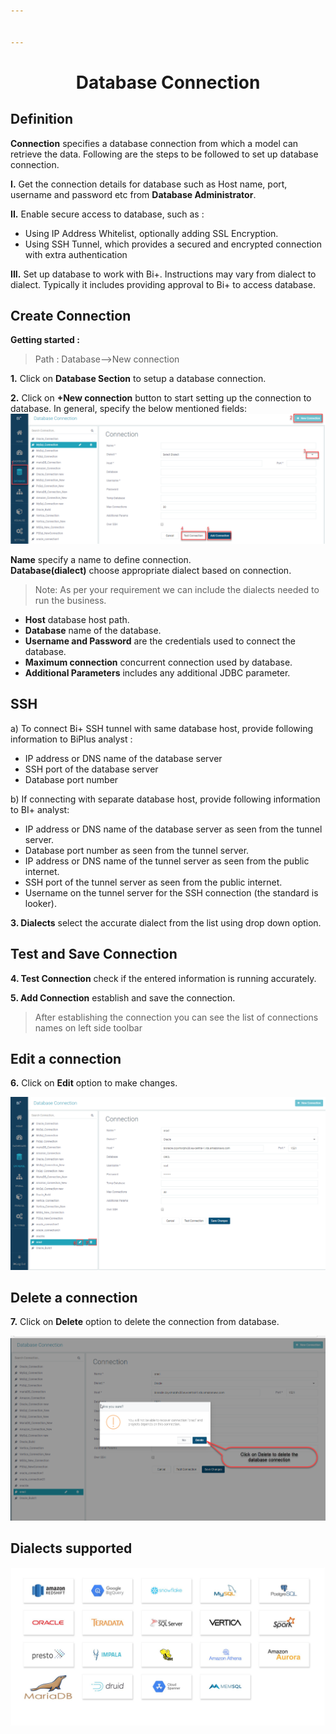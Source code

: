 ```yaml
---


---
```


<center><h1>Database Connection</h1></center>
<h2 id="definition">Definition</h2>
<p><strong>Connection</strong> specifies a database connection from which a model can retrieve the data. Following are the steps to be followed to set up database connection.</p>
<p><strong>I.</strong>  Get the connection details for database such as Host name, port, username and password etc from <strong>Database Administrator</strong>.</p>
<p><strong>II.</strong> Enable secure access to database, such as :</p>
<ul>
<li>Using  IP Address Whitelist, optionally adding SSL Encryption.</li>
<li>Using SSH Tunnel, which provides a secured and encrypted connection with extra authentication</li>
</ul>
<p><strong>III.</strong> Set up database to work with Bi+. Instructions may vary from dialect to dialect. Typically it includes providing approval to Bi+ to access database.</p>
<h2 id="create-connection">Create Connection</h2>
<p><strong>Getting started :</strong></p>
<blockquote>
<p>Path : Database–&gt;New connection</p>
</blockquote>
<p><strong>1.</strong> Click on <strong>Database Section</strong> to setup a database connection.</p>
<p><strong>2.</strong> Click on <strong>+New connection</strong>  button to start setting up the connection to database. In general,  specify the below mentioned fields:<br>
<img src="https://raw.githubusercontent.com/sv18042016/fp1/master/images/demo%20image.png" alt="enter image description here"></p>
<p><strong>Name</strong> specify a name to define connection.<br>
<strong>Database(dialect)</strong> choose appropriate dialect based on  connection.</p>
<blockquote>
<p>Note: As per your requirement we can include the dialects needed to run the business.</p>
</blockquote>
<ul>
<li><strong>Host</strong>  database host path.</li>
<li><strong>Database</strong> name of the database.</li>
<li><strong>Username and Password</strong> are the credentials used to connect the database.</li>
<li><strong>Maximum connection</strong> concurrent connection used by  database.</li>
<li><strong>Additional Parameters</strong> includes any additional JDBC parameter.</li>
</ul>
<h2 id="ssh">SSH</h2>
<p>a)  To connect Bi+ SSH tunnel with same database host, provide following information to BiPlus analyst :</p>
<ul>
<li>IP address or DNS name of the database server</li>
<li>SSH port of the database server</li>
<li>Database port number</li>
</ul>
<p>b) If connecting with separate database host, provide following information to BI+ analyst:</p>
<ul>
<li>IP address or DNS name of the database server as seen from the tunnel server.</li>
<li>Database port number as seen from the tunnel server.</li>
<li>IP address or DNS name of the tunnel server as seen from the public internet.</li>
<li>SSH port of the tunnel server as seen from the public internet.</li>
<li>Username on the tunnel server for the SSH connection (the standard is looker).</li>
</ul>
<p><strong>3. Dialects</strong> select the accurate dialect from the list using drop down option.</p>
<h2 id="test-and-save-connection">Test and Save Connection</h2>
<p><strong>4. Test Connection</strong> check if the entered information is running accurately.</p>
<p><strong>5. Add Connection</strong> establish and save the connection.</p>
<blockquote>
<p>After establishing the connection you can see the list of connections names on left side toolbar</p>
</blockquote>
<h2 id="edit-a-connection">Edit a connection</h2>
<p><strong>6.</strong> Click on <strong>Edit</strong> option to make changes.</p>
<p><img src="https://raw.githubusercontent.com/sv18042016/fp1/eae5d23007893f45fcaab8db33c5a707e1a7911a/images/edit_conn.png" alt="enter image description here"></p>
<h2 id="delete-a-connection">Delete a connection</h2>
<p><strong>7.</strong> Click on <strong>Delete</strong> option to delete the connection from database.</p>
<p><img src="https://raw.githubusercontent.com/sv18042016/fp1/eae5d23007893f45fcaab8db33c5a707e1a7911a/images/del_conn.png" alt="enter image description here"></p>
<h2 id="dialects-supported">Dialects supported</h2>
<p><img src="https://raw.githubusercontent.com/sv18042016/fp1/3bbaa9982fbbf193443bb882f359d2b1cf683390/images/dialects.png" alt="enter image description here"></p>

